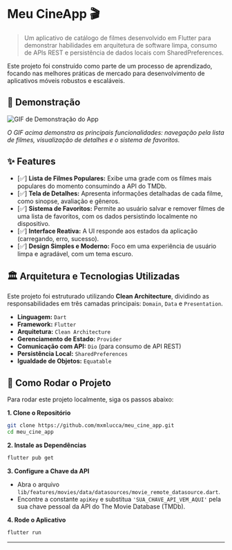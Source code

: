 # Meu CineApp 🎬

> Um aplicativo de catálogo de filmes desenvolvido em Flutter para demonstrar habilidades em arquitetura de software limpa, consumo de APIs REST e persistência de dados locais com SharedPreferences.

Este projeto foi construído como parte de um processo de aprendizado, focando nas melhores práticas de mercado para desenvolvimento de aplicativos móveis robustos e escaláveis.

## 🎥 Demonstração

![GIF de Demonstração do App](https://github.com/user-attachments/assets/6eb99242-b055-4279-90ea-6a875c8fd999)

*O GIF acima demonstra as principais funcionalidades: navegação pela lista de filmes, visualização de detalhes e o sistema de favoritos.*

## ✨ Features

- [✅] **Lista de Filmes Populares:** Exibe uma grade com os filmes mais populares do momento consumindo a API do TMDb.
- [✅] **Tela de Detalhes:** Apresenta informações detalhadas de cada filme, como sinopse, avaliação e gêneros.
- [✅] **Sistema de Favoritos:** Permite ao usuário salvar e remover filmes de uma lista de favoritos, com os dados persistindo localmente no dispositivo.
- [✅] **Interface Reativa:** A UI responde aos estados da aplicação (carregando, erro, sucesso).
- [✅] **Design Simples e Moderno:** Foco em uma experiência de usuário limpa e agradável, com um tema escuro.

## 🏛️ Arquitetura e Tecnologias Utilizadas

Este projeto foi estruturado utilizando **Clean Architecture**, dividindo as responsabilidades em três camadas principais: `Domain`, `Data` e `Presentation`.

- **Linguagem:** `Dart`
- **Framework:** `Flutter`
- **Arquitetura:** `Clean Architecture`
- **Gerenciamento de Estado:** `Provider`
- **Comunicação com API:** `Dio` (para consumo de API REST)
- **Persistência Local:** `SharedPreferences`
- **Igualdade de Objetos:** `Equatable`

## 🚀 Como Rodar o Projeto

Para rodar este projeto localmente, siga os passos abaixo:

**1. Clone o Repositório**

```bash
git clone https://github.com/mxmlucca/meu_cine_app.git
cd meu_cine_app
```

**2. Instale as Dependências**

```bash
flutter pub get
```

**3. Configure a Chave da API**

- Abra o arquivo `lib/features/movies/data/datasources/movie_remote_datasource.dart`.
- Encontre a constante `apiKey` e substitua `'SUA_CHAVE_API_VEM_AQUI'` pela sua chave pessoal da API do The Movie Database (TMDb).

**4. Rode o Aplicativo**

```bash
flutter run
```

---
